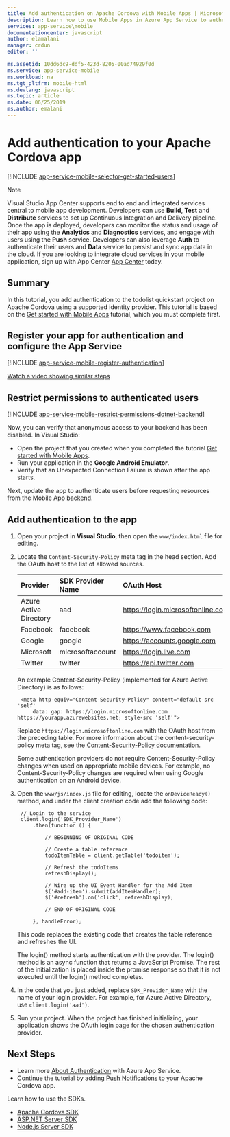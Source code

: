 ```yaml
---
title: Add authentication on Apache Cordova with Mobile Apps | Microsoft Docs
description: Learn how to use Mobile Apps in Azure App Service to authenticate users of your Apache Cordova app through a variety of identity providers, including Google, Facebook, Twitter, and Microsoft.
services: app-service\mobile
documentationcenter: javascript
author: elamalani
manager: crdun
editor: ''

ms.assetid: 10dd6dc9-ddf5-423d-8205-00ad74929f0d
ms.service: app-service-mobile
ms.workload: na
ms.tgt_pltfrm: mobile-html
ms.devlang: javascript
ms.topic: article
ms.date: 06/25/2019
ms.author: emalani
---
```

# Add authentication to your Apache Cordova app
[!INCLUDE [app-service-mobile-selector-get-started-users](../../includes/app-service-mobile-selector-get-started-users.md)]

> [!NOTE]
> Visual Studio App Center supports end to end and integrated services central to mobile app development. Developers can use **Build**, **Test** and **Distribute** services to set up Continuous Integration and Delivery pipeline. Once the app is deployed, developers can monitor the status and usage of their app using the **Analytics** and **Diagnostics** services, and engage with users using the **Push** service. Developers can also leverage **Auth** to authenticate their users and **Data** service to persist and sync app data in the cloud.
> If you are looking to integrate cloud services in your mobile application, sign up with App Center [App Center](https://appcenter.ms/?utm_source=zumo&utm_medium=Azure&utm_campaign=zumo%20doc) today.

## Summary
In this tutorial, you add authentication to the todolist quickstart project on Apache Cordova using a
supported identity provider. This tutorial is based on the [Get started with Mobile Apps] tutorial, which
you must complete first.

## <a name="register"></a>Register your app for authentication and configure the App Service
[!INCLUDE [app-service-mobile-register-authentication](../../includes/app-service-mobile-register-authentication.md)]

[Watch a video showing similar steps](https://channel9.msdn.com/series/Azure-connected-services-with-Cordova/Azure-connected-services-task-8-Azure-authentication)

## <a name="permissions"></a>Restrict permissions to authenticated users
[!INCLUDE [app-service-mobile-restrict-permissions-dotnet-backend](../../includes/app-service-mobile-restrict-permissions-dotnet-backend.md)]

Now, you can verify that anonymous access to your backend has been disabled. In Visual Studio:

* Open the project that you created when you completed the tutorial [Get started with Mobile Apps].
* Run your application in the **Google Android Emulator**.
* Verify that an Unexpected Connection Failure is shown after the app starts.

Next, update the app to authenticate users before requesting resources from the Mobile App backend.

## <a name="add-authentication"></a>Add authentication to the app
1. Open your project in **Visual Studio**, then open the `www/index.html` file for editing.
2. Locate the `Content-Security-Policy` meta tag in the head section.  Add the OAuth host
    to the list of allowed sources.

   | Provider | SDK Provider Name | OAuth Host |
   |:--- |:--- |:--- |
   | Azure Active Directory | aad | https://login.microsoftonline.com |
   | Facebook | facebook | https://www.facebook.com |
   | Google | google | https://accounts.google.com |
   | Microsoft | microsoftaccount | https://login.live.com |
   | Twitter | twitter | https://api.twitter.com |

    An example Content-Security-Policy (implemented for Azure Active Directory) is as follows:

        <meta http-equiv="Content-Security-Policy" content="default-src 'self'
            data: gap: https://login.microsoftonline.com https://yourapp.azurewebsites.net; style-src 'self'">

    Replace `https://login.microsoftonline.com` with the OAuth host from the preceding table.  For more information
    about the content-security-policy meta tag, see the [Content-Security-Policy documentation].

    Some authentication providers do not require Content-Security-Policy changes when used on appropriate
    mobile devices.  For example, no Content-Security-Policy changes are required when using Google authentication
    on an Android device.

3. Open the `www/js/index.js` file for editing, locate the `onDeviceReady()` method, and under the client
    creation code add the following code:

        // Login to the service
        client.login('SDK_Provider_Name')
            .then(function () {

                // BEGINNING OF ORIGINAL CODE

                // Create a table reference
                todoItemTable = client.getTable('todoitem');

                // Refresh the todoItems
                refreshDisplay();

                // Wire up the UI Event Handler for the Add Item
                $('#add-item').submit(addItemHandler);
                $('#refresh').on('click', refreshDisplay);

                // END OF ORIGINAL CODE

            }, handleError);

    This code replaces the existing code that creates the table reference and refreshes the UI.

    The login() method starts authentication with the provider. The login() method is an async function that
    returns a JavaScript Promise.  The rest of the initialization is placed inside the promise response so
    that it is not executed until the login() method completes.

4. In the code that you just added, replace `SDK_Provider_Name` with the name of your login provider. For
    example, for Azure Active Directory, use `client.login('aad')`.
5. Run your project.  When the project has finished initializing, your application shows the OAuth login
    page for the chosen authentication provider.

## <a name="next-steps"></a>Next Steps
* Learn more [About Authentication] with Azure App Service.
* Continue the tutorial by adding [Push Notifications] to your Apache Cordova app.

Learn how to use the SDKs.

* [Apache Cordova SDK]
* [ASP.NET Server SDK]
* [Node.js Server SDK]

<!-- URLs. -->
[Get started with Mobile Apps]: app-service-mobile-cordova-get-started.md
[Content-Security-Policy documentation]: https://cordova.apache.org/docs/en/latest/guide/appdev/whitelist/index.html
[Push Notifications]: app-service-mobile-cordova-get-started-push.md
[About Authentication]: app-service-mobile-auth.md
[Apache Cordova SDK]: app-service-mobile-cordova-how-to-use-client-library.md
[ASP.NET Server SDK]: app-service-mobile-dotnet-backend-how-to-use-server-sdk.md
[Node.js Server SDK]: app-service-mobile-node-backend-how-to-use-server-sdk.md
